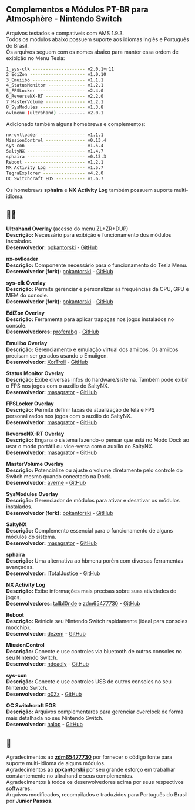## Complementos e Módulos PT-BR para Atmosphère - Nintendo Switch  

Arquivos testados e compatíveis com AMS 1.9.3.  
Todos os módulos abaixo possuem suporte aos idiomas Inglês e Português do Brasil.  
Os arquivos seguem com os nomes abaixo para manter essa ordem de exibição no Menu Tesla:  
```sh
1_sys-clk -------------------- v2.0.1+r11 
2_EdiZon --------------------- v1.0.10 
3_Emuiibo -------------------- v1.1.1 
4_StatusMonitor -------------- v1.2.1 
5_FPSLocker ------------------ v2.4.0 
6_ReverseNX-RT --------------- v2.2.0 
7_MasterVolume --------------- v1.2.1 
8_SysModules ----------------- v1.3.8 
ovlmenu (ultrahand) ---------- v2.0.1 
```

Adicionado também alguns homebrews e complementos:  
```sh 
nx-ovlloader ----------------- v1.1.1 
MissionControl --------------- v0.13.4 
sys-con ---------------------- v1.5.4 
SaltyNX ---------------------- v1.4.7
sphaira ---------------------- v0.13.3 
Reboot ----------------------- v1.2.1  
NX Activity Log -------------- v1.5.7 
TegraExplorer ---------------- v4.2.0
OC Switchcraft EOS ----------- v1.6.7
```
Os homebrews **sphaira** e **NX Activity Log** também possuem suporte multi-idioma.  

## 👨‍💻 

**Ultrahand Overlay**  (acesso do menu ZL+ZR+DUP)  
**Descrição:** Necessário para exibição e funcionamento dos módulos instalados.  
**Desenvolvedor:** [ppkantorski](https://github.com/ppkantorski) - [GitHub](https://github.com/ppkantorski/Ultrahand-Overlay)  

**nx-ovlloader**  
**Descrição:** Componente necessário para o funcionamento do Tesla Menu.  
**Desenvolvedor (fork):** [ppkantorski](https://github.com/ppkantorski) - [GitHub](https://github.com/ppkantorski/nx-ovlloader)  

**sys-clk Overlay**  
**Descrição:** Permite gerenciar e personalizar as frequências da CPU, GPU e MEM do console.  
**Desenvolvedor (fork):** [ppkantorski](https://github.com/ppkantorski) - [GitHub](https://github.com/ppkantorski/sys-clk)  

**EdiZon Overlay**  
**Descrição:** Ferramenta para aplicar trapaças nos jogos instalados no console.  
**Desenvolvedores:** [proferabg](https://github.com/proferabg) - [GitHub](https://github.com/proferabg/EdiZon-Overlay)  

**Emuiibo Overlay**  
**Descrição:** Gerenciamento e emulação virtual dos amiibos. Os amiibos precisam ser gerados usando o Emuiigen.  
**Desenvolvedor:** [XorTroll](https://github.com/XorTroll) - [GitHub](https://github.com/XorTroll/emuiibo)  

**Status Monitor Overlay**  
**Descrição:** Exibe diversas infos do hardware/sistema. Também pode exibir o FPS nos jogos com o auxílio do SaltyNX.  
**Desenvolvedor:** [masagrator](https://github.com/masagrator) - [GitHub](https://github.com/masagrator/Status-Monitor-Overlay)  

**FPSLocker Overlay**  
**Descrição:** Permite definir taxas de atualização de tela e FPS personalizados nos jogos com o auxílio do SaltyNX.  
**Desenvolvedor:** [masagrator](https://github.com/masagrator) - [GitHub](https://github.com/masagrator/FPSLocker)  

**ReverseNX-RT Overlay**  
**Descrição:** Engana o sistema fazendo-o pensar que está no Modo Dock ao usar o modo portátil ou vice-versa com o auxílio do SaltyNX.  
**Desenvolvedor:** [masagrator](https://github.com/masagrator) - [GitHub](https://github.com/masagrator/ReverseNX-RT)   

**MasterVolume Overlay**  
**Descrição:** Potencialize ou ajuste o volume diretamente pelo controle do Switch mesmo quando conectado na Dock.  
**Desenvolvedor:** [averne](https://github.com/averne) - [GitHub](https://github.com/averne/MasterVolume)  

**SysModules Overlay**  
**Descrição:** Gerenciador de módulos para ativar e desativar os módulos instalados.  
**Desenvolvedor (fork):** [ppkantorski](https://github.com/ppkantorski) - [GitHub](https://github.com/ppkantorski/ovl-sysmodules)  

**SaltyNX**  
**Descrição:** Complemento essencial para o funcionamento de alguns módulos do sistema.  
**Desenvolvedor:** [masagrator](https://github.com/masagrator) - [GitHub](https://github.com/masagrator/SaltyNX)   

**sphaira**  
**Descrição:** Uma alternativa ao hbmenu porém com diversas ferramentas avançadas.  
**Desenvolvedor:** [ITotalJustice](https://github.com/ITotalJustice) - [GitHub](https://github.com/ITotalJustice/sphaira)  

**NX Activity Log**  
**Descrição:** Exibe informações mais precisas sobre suas atividades de jogos.  
**Desenvolvedores:** [tallbl0nde](https://github.com/tallbl0nde) e [zdm65477730](https://github.com/zdm65477730) - [GitHub](https://github.com/zdm65477730/NX-Activity-Log)  

**Reboot**  
**Descrição:** Reinicie seu Nintendo Switch rapidamente (ideal para consoles modchip).  
**Desenvolvedor:** [dezem](https://github.com/dezem) - [GitHub](https://github.com/dezem/Safe_Reboot)  

**MissionControl**  
**Descrição:** Conecte e use controles via bluetooth de outros consoles no seu Nintendo Switch.  
**Desenvolvedor:** [ndeadly](https://github.com/ndeadly) - [GitHub](https://github.com/ndeadly/MissionControl)  

**sys-con**  
**Descrição:** Conecte e use controles USB de outros consoles no seu Nintendo Switch.  
**Desenvolvedor:** [o0Zz](https://github.com/o0Zz) - [GitHub](https://github.com/o0Zz/sys-con)  

**OC Switchcraft EOS**  
**Descrição:** Arquivos complementares para gerenciar overclock de forma mais detalhada no seu Nintendo Switch.  
**Desenvolvedor:** [halop](https://github.com/halop/) - [GitHub](https://github.com/halop/OC-Switchcraft-EOS)  


## 📝  
Agradecimentos ao **[zdm65477730](https://github.com/zdm65477730)**  por fornecer o código fonte para suporte multi-idioma de alguns módulos.  
Agradecimentos ao **[ppkantorski](https://github.com/ppkantorski)**  por seu grande esforço em trabalhar constantemente no ultrahand e seus complementos.  
Agradecimentos à todos os desenvolvedores acima por seus respectivos softwares.  
Arquivos modificados, recompilados e traduzidos para Português do Brasil por **Junior Passos**.  

